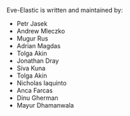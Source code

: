 
Eve-Elastic is written and maintained by:

* Petr Jasek
* Andrew Mleczko
* Mugur Rus
* Adrian Magdas
* Tolga Akin
* Jonathan Dray
* Siva Kuna
* Tolga Akin
* Nicholas Iaquinto
* Anca Farcas
* Dinu Gherman
* Mayur Dhamanwala

